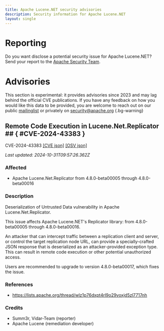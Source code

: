 ```yaml
---
title: Apache Lucene.NET security advisories
description: Security information for Apache Lucene.NET
layout: single
---
```


# Reporting

Do you want disclose a potential security issue for Apache Lucene.NET? Send your report to the [Apache Security Team](mailto:security@apache.org).

# Advisories

This section is experimental: it provides advisories since 2023 and may lag behind the official CVE publications. If you have any feedback on how you would like this data to be provided, you are welcome to reach out on our public [mailinglist](/mailinglist) or privately on [security@apache.org](mailto:security@apache.org)
{.bg-warning}

## Remote Code Execution in Lucene.Net.Replicator ## { #CVE-2024-43383 }

CVE-2024-43383 [\[CVE json\]](./CVE-2024-43383.cve.json) [\[OSV json\]](./CVE-2024-43383.osv.json)



_Last updated: 2024-10-31T09:57:26.362Z_

### Affected

* Apache Lucene.Net.Replicator from 4.8.0-beta00005 through 4.8.0-beta00016


### Description

<p>Deserialization of Untrusted Data vulnerability in Apache Lucene.Net.Replicator.</p><p>This issue affects Apache Lucene.NET's Replicator library: from 4.8.0-beta00005 through 4.8.0-beta00016.</p><p>An attacker that can intercept traffic between a replication client and server, or control the target replication node URL, can provide a specially-crafted JSON response that is deserialized as an attacker-provided exception type. This can result in remote code execution or other potential unauthorized access.<br></p><p>Users are recommended to upgrade to version 4.8.0-beta00017, which fixes the issue.</p>

### References
* https://lists.apache.org/thread/wlz1p76dxpt4rl9o29voxjd5zl7717nh


### Credits
* Summ3r, Vidar-Team (reporter)
* Apache Lucene (remediation developer)
